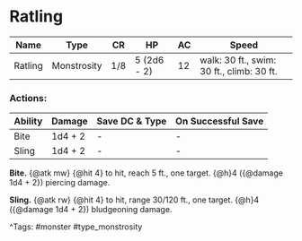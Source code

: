 # Ratling

| Name | Type | CR | HP | AC | Speed |
|------|------|----|----|----|-------|
| Ratling | Monstrosity | 1/8 | 5 (2d6 - 2) | 12 | walk: 30 ft., swim: 30 ft., climb: 30 ft. |

### Actions:

| Ability | Damage | Save DC & Type | On Successful Save |
|---------|--------|----------------|--------------------|
| Bite | 1d4 + 2 | - | - |
| Sling | 1d4 + 2 | - | - |


**Bite.** {@atk mw} {@hit 4} to hit, reach 5 ft., one target. {@h}4 ({@damage 1d4 + 2}) piercing damage.

**Sling.** {@atk rw} {@hit 4} to hit, range 30/120 ft., one target. {@h}4 ({@damage 1d4 + 2}) bludgeoning damage.

^Tags: #monster #type_monstrosity